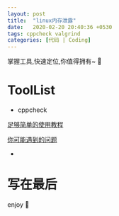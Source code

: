 ```yaml
---
layout: post
title:  "linux内存泄露"
date:   2020-02-20 20:40:36 +0530
tags: cppcheck valgrind
categories: [代码 | Coding]
---
```

掌握工具,快速定位,你值得拥有~ :speak_no_evil:

# ToolList


+ cppcheck

[足够简单的使用教程](https://blog.csdn.net/fengbingchun/article/details/77803920)


[你可能遇到的问题](https://blog.csdn.net/mylifeyouwill/article/details/102573549)

+ 



# 写在最后
enjoy :cake:
